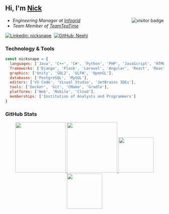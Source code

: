 ## Hi, I'm [Nick](https://www.github.com/Neehi) <a href="https://www.github.com/Neehi">

<img align="right" src="https://visitor-badge.laobi.icu/badge?page_id=neehi" alt="visitor badge" /></a> 
<ul>
<li><em>Engineering Manager at <a href="https://www.infogrid.io">Infogrid</a></em></li>
<li><em>Team Member of <a href="https://www.teamteatime.net">TeamTeaTime</a></em></li>
<!--<li><em>MBA Student at <a href="https://online.essex.ac.uk/">University of Essex Online</a></em</li>-->
</ul>

[![Linkedin: nicksnape](https://img.shields.io/badge/-nicksnape-blue?style=flat&logo=linkedin&logoColor=white&link=https://www.linkedin.com/in/nicksnape/)](https://www.linkedin.com/in/nicksnape/)&nbsp;
[![GitHub: Neehi](https://img.shields.io/github/followers/Neehi?label=follow&style=social&logo=github)](https://github.com/Neehi)

### Technology & Tools

```JavaScript
const nicksnape = {
  languages: ['Java', 'C++', 'C#', 'Python', 'PHP', 'JavaScript', 'HTML', 'CSS'],
  frameworks: ['Django', 'Flask', 'Laravel', 'Angular', 'React', 'React Native'],
  graphics: ['Unity', 'SDL2', 'GLFW', 'OpenGL'],
  databases: ['PostgreSQL', 'MySQL'],
  editors: ['VS Code', 'Visual Studio', 'JetBrains IDEs'],
  tools: ['Docker', 'Git', 'CMake', 'Gradle'],
  platforms: ['Web', 'Mobile', 'Cloud'],
  memberships: ['Institution of Analysts and Programmers']
}
```

### GitHub Stats

<div align="center">
  <a href="https://github.com/Neehi">
    <img height="160em" src="https://github-readme-stats.vercel.app/api?username=Neehi&show_icons=true&theme=dracula" />
    <img height="160em" src="https://github-readme-stats.vercel.app/api/top-langs/?username=Neehi&layout=compact&theme=dracula" />
  </a>
  <a href="https://github.com/Neehi/aoc-2021"><img height="112em" src="https://github-readme-stats.vercel.app/api/pin/?username=Neehi&repo=aoc-2021&theme=dracula" /></a>
  <a href="https://github.com/Neehi/google-foobar"><img height="112em" src="https://github-readme-stats.vercel.app/api/pin/?username=Neehi&repo=google-foobar&theme=dracula" /></a>
</div>

<!-- Resources -->
<!-- GitHub Stats: https://github.com/anuraghazra/github-readme-stats -->
<!-- Icons: https://simpleicons.org/ -->
<!-- Shields: https://shields.io/ -->
